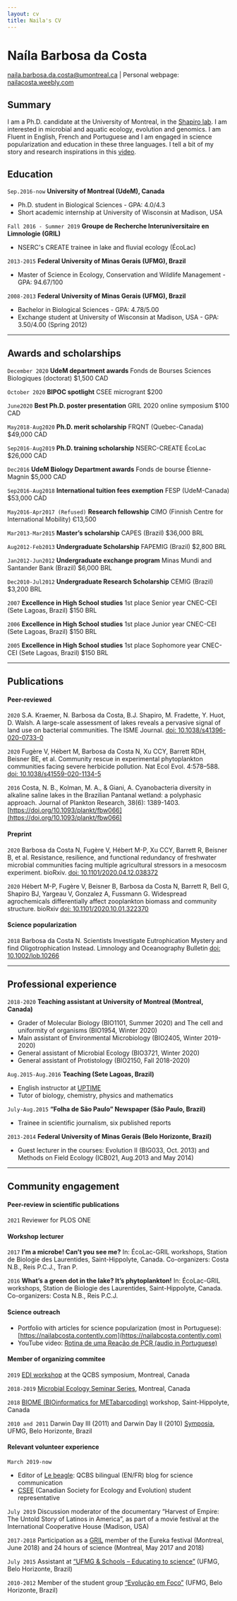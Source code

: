 ```yaml
---
layout: cv
title: Naila's CV
---
```


Naíla Barbosa da Costa
===========

<div id="webaddress">
<a href="naila.barbosa.da.costa@umontreal.ca">naila.barbosa.da.costa@umontreal.ca</a>
| Personal webpage: <a href="https://nailacosta.weebly.com/">nailacosta.weebly.com</a>
</div>

## Summary
I am a Ph.D. candidate at the University of Montreal, in the [Shapiro lab](http://www.shapirolab.ca/). I am interested in microbial and aquatic ecology, evolution and genomics. I am Fluent in English, French and Portuguese and I am engaged in science popularization and education in these three languages. I tell a bit of my story and research inspirations in this [video](https://www.youtube.com/watch?v=3dS7IfyQqfg&feature=youtu.be).

<!--### Key skills
* Bioinformatics for microbiome studies (metagenomics and amplicon sequencing)
*	Data wrangling and data analysis applied to microbial ecology
*	Molecular biology (DNA fingerprinting, cloning, PCR and qPCR, Illumina Miseq sequencing) 
*	General limnologic field techniques, phytoplankton identification
*	Teaching and science popularization (written and oral communication)
*	Fast learner, creative, responsible and communicative
* Fluent in English, French and Portuguese-->

## Education
`Sep.2016-now`
__University of Montreal (UdeM), Canada__
- Ph.D. student in Biological Sciences - GPA: 4.0/4.3
- Short academic internship at University of Wisconsin at Madison, USA   

`Fall 2016 - Summer 2019`
__Groupe de Recherche Interuniversitaire en Limnologie (GRIL)__
- NSERC's CREATE trainee in lake and fluvial ecology (ÉcoLac)

`2013-2015`
__Federal University of Minas Gerais (UFMG), Brazil__
- Master of Science in Ecology, Conservation and Wildlife Management - GPA: 94.67/100

`2008-2013`
__Federal University of Minas Gerais (UFMG), Brazil__
- Bachelor in Biological Sciences - GPA: 4.78/5.00
- Exchange student at University of Wisconsin at Madison, USA - GPA: 3.50/4.00 (Spring 2012)

-------
## Awards and scholarships
`December 2020`
**UdeM department awards** Fonds de Bourses Sciences Biologiques (doctorat) $1,500 CAD

`October 2020`
**BIPOC spotlight** CSEE microgrant $200

`June2020`
**Best Ph.D. poster presentation** GRIL 2020 online symposium $100 CAD

`May2018-Aug2020`
**Ph.D. merit scholarship** FRQNT (Quebec-Canada) $49,000 CAD

`Sep2016-Aug2019`
**Ph.D. training scholarship** NSERC-CREATE ÉcoLac $26,000 CAD

`Dec2016`
**UdeM Biology Department awards** Fonds de bourse Étienne-Magnin $5,000 CAD

`Sep2016-Aug2018`
**International tuition fees exemption** FESP (UdeM-Canada) $53,000 CAD

`May2016-Apr2017 (Refused)`
**Research fellowship** CIMO (Finnish Centre for International Mobility) Є13,500

`Mar2013-Mar2015`
**Master’s scholarship** CAPES (Brazil) $36,000 BRL

`Aug2012-Feb2013`
**Undergraduate Scholarship** FAPEMIG (Brazil) $2,800 BRL

`Jan2012-Jun2012`
**Undergraduate exchange program** Minas Mundi and Santander Bank (Brazil) $6,000 BRL

`Dec2010-Jul2012`
**Undergraduate Research Scholarship** CEMIG (Brazil) $3,200 BRL

`2007`
**Excellence in High School studies** 1st place Senior year CNEC-CEI (Sete Lagoas, Brazil) $150 BRL

`2006`
**Excellence in High School studies** 1st place Junior year CNEC-CEI (Sete Lagoas, Brazil) $150 BRL

`2005`
**Excellence in High School studies** 1st place Sophomore year CNEC-CEI (Sete Lagoas, Brazil) $150 BRL

-------
## Publications
<!-- A list is also available [online](https://orcid.org/0000-0002-7158-933X) -->

#### Peer-reviewed
`2020`
S.A. Kraemer, N. Barbosa da Costa, B.J. Shapiro,  M. Fradette, Y. Huot, D. Walsh. A large-scale assessment of lakes reveals a pervasive signal of land use on bacterial communities. The ISME Journal. [doi: 10.1038/s41396-020-0733-0](https://www.nature.com/articles/s41396-020-0733-0)

`2020`
Fugère V, Hébert M, Barbosa da Costa N, Xu CCY, Barrett RDH, Beisner BE, et al. Community rescue in experimental phytoplankton communities facing severe herbicide pollution. Nat Ecol Evol. 4:578–588. [doi: 10.1038/s41559-020-1134-5](https://www.nature.com/articles/s41559-020-1134-5)

`2016`
Costa, N. B., Kolman, M. A., & Giani, A. Cyanobacteria diversity in alkaline saline lakes in the Brazilian Pantanal wetland: a polyphasic approach. Journal of Plankton Research, 38(6): 1389-1403. [https://doi.org/10.1093/plankt/fbw066](https://doi.org/10.1093/plankt/fbw066)

#### Preprint
`2020` Barbosa da Costa N, Fugère V, Hébert M-P, Xu CCY, Barrett R, Beisner B, et al. Resistance, resilience, and functional redundancy of freshwater microbial communities facing multiple agricultural stressors in a mesocosm experiment. bioRxiv. [doi: 10.1101/2020.04.12.038372](https://www.biorxiv.org/content/10.1101/2020.04.12.038372v1)

`2020` Hébert M-P, Fugère V, Beisner B, Barbosa da Costa N, Barrett R, Bell G, Shapiro BJ, Yargeau V, Gonzalez A, Fussmann G. Widespread agrochemicals differentially affect zooplankton biomass and community structure. bioRxiv [doi: 10.1101/2020.10.01.322370](https://doi.org/10.1101/2020.10.01.322370)

#### Science popularization
`2018` Barbosa da Costa N. Scientists Investigate Eutrophication Mystery and find Oligotrophication Instead. Limnology and Oceanography Bulletin [doi: 10.1002/lob.10266](https://aslopubs.onlinelibrary.wiley.com/doi/full/10.1002/lob.10266)

-------
## Professional experience
`2018-2020`
__Teaching assistant at University of Montreal (Montreal, Canada)__
- Grader of Molecular Biology (BIO1101, Summer 2020) and The cell and uniformity of organisms (BIO1954, Winter 2020)
- Main assistant of Environmental Microbiology (BIO2405, Winter 2019-2020)
- General assistant of Microbial Ecology (BIO3721, Winter 2020)
- General assistant of Protistology (BIO2150, Fall 2018-2020)

`Aug.2015-Aug.2016`
__Teaching (Sete Lagoas, Brazil)__	  
- English instructor at [UPTIME](https://www.uptime.com.br/cursos-ingles)
- Tutor of biology, chemistry, physics and mathematics

`July-Aug.2015`
__“Folha de São Paulo” Newspaper (São Paulo, Brazil)__			     	                 
- Trainee in scientific journalism, six published reports

`2013-2014`
__Federal University of Minas Gerais (Belo Horizonte, Brazil)__
- Guest lecturer in the courses: Evolution II (BIG033, Oct. 2013) and Methods on Field Ecology (ICB021, Aug.2013 and May 2014)

-------
## Community engagement
#### Peer-review in scientific publications
`2021` Reviewer for PLOS ONE

#### Workshop lecturer
`2017`
**I’m a microbe! Can’t you see me?** In: ÉcoLac-GRIL workshops, Station de Biologie des Laurentides, Saint-Hippolyte, Canada. Co-organizers: Costa N.B., Reis P.C.J., Tran P. 

`2016`
**What’s a green dot in the lake? It’s phytoplankton!** In: ÉcoLac-GRIL workshops, Station de Biologie des Laurentides, Saint-Hippolyte, Canada. Co-organizers: Costa N.B., Reis P.C.J.

#### Science outreach
- Portfolio with articles for science popularization (most in Portuguese): [https://nailabcosta.contently.com](https://nailabcosta.contently.com)
- YouTube video: [Rotina de uma Reação de PCR (audio in Portuguese)](https://www.youtube.com/watch?v=rn40R5w5Fkw)
<!-- - Blog: [https://medium.com/@nbcosta](https://medium.com/@nbcosta) -->

#### Member of organizing commitee
`2019` [EDI workshop](https://qcbs.ca/edi-workshop/) at the QCBS symposium, Montreal, Canada

`2018-2019` [Microbial Ecology Seminar Series](https://wiki.qcbs.ca/microecoconf), Montreal, Canada

`2018` [BIOME (BIOinformatics for METabarcoding)](https://wiki.qcbs.ca/biome) workshop, Saint-Hippolyte, Canada

`2010 and 2011` Darwin Day III (2011) and Darwin Day II (2010) [Symposia](https://evolucaoemfoco.weebly.com/atividades.html), UFMG, Belo Horizonte, Brazil

#### Relevant volunteer experience
`March 2019-now` 
- Editor of [Le beagle](https://lebeagle.qcbs.ca/): QCBS bilingual (EN/FR) blog for science communication
- [CSEE](https://www.csee-scee.ca/) (Canadian Society for Ecology and Evolution) student representative

`July 2019` Discussion moderator of the documentary “Harvest of Empire: The Untold Story of Latinos in America”, as part of a movie festival at the International Cooperative House (Madison, USA)

`2017-2018` Participation as a [GRIL](https://oraprdnt.uqtr.uquebec.ca/pls/public/gscw031?owa_no_site=543) member of the Eureka festival (Montreal, June 2018) and 24 hours of science (Montreal, May 2017 and 2018)

<!--`Fall 2017 & Fall 2018` Volunteer at [Passarelle](http://www.ahc.umontreal.ca/ActivitesJumelage/passerelle.htm) (tutoring between new and current students at UdeM)

`2017` Volunteer at the CCFFR/CCRP & CSL Meeting, Montreal, Canada-->

`July 2015` Assistant at [“UFMG & Schools – Educating to science”](https://www2.icb.ufmg.br/ufmgescolas/) (UFMG, Belo Horizonte, Brazil)

`2010-2012` Member of the student group [“Evolução em Foco”](https://evolucaoemfoco.weebly.com/) (UFMG, Belo Horizonte, Brazil)

<!-- 
### Hidden info
Check this template: https://mszep.github.io/pandoc_resume/
Check output in: https://nailabc.github.io/markdown-cv/
Change style in the _config.yml file
-->


